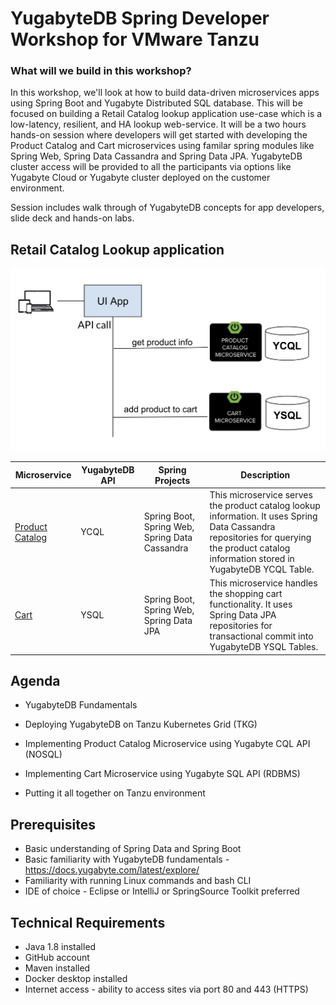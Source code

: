 # YugabyteDB Spring Developer Workshop for VMware Tanzu

### What will we build in this workshop?

In this workshop, we'll look at how to build data-driven microservices apps using Spring Boot and Yugabyte Distributed SQL database. This will be focused on building a Retail Catalog lookup application use-case which is a low-latency, resilient, and HA lookup web-service. It will be a two hours hands-on session where developers will get started with developing the Product Catalog and Cart microservices using familar spring modules like Spring Web, Spring Data Cassandra and Spring Data JPA. YugabyteDB cluster access will be provided to all the participants via options like Yugabyte Cloud or Yugabyte cluster deployed on the customer environment. 

Session includes walk through of YugabyteDB concepts for app developers, slide deck and hands-on labs.


## Retail Catalog Lookup application


![Architecture of Retail Catalog Lookup application](images/retail-catalog-app.png)


 Microservice         | YugabyteDB API | Spring Projects | Description           |
| -------------------- | ---------------- | ---------------- | --------------------- |
| [Product Catalog](https://github.com/yugabyte/spring-tanzu-workshop/tree/master/product-catalog-microservice) | YCQL | Spring Boot, Spring Web, Spring Data Cassandra | This microservice serves the product catalog lookup information. It uses Spring Data Cassandra repositories for querying the product catalog information stored in YugabyteDB YCQL Table.
| [Cart](https://github.com/yugabyte/spring-tanzu-workshop/tree/master/cart-microservice) | YSQL | Spring Boot, Spring Web, Spring Data JPA | This microservice handles the shopping cart functionality. It uses Spring Data JPA repositories for transactional commit into YugabyteDB YSQL Tables.


## Agenda

- YugabyteDB Fundamentals


- Deploying YugabyteDB on Tanzu Kubernetes Grid (TKG)


- Implementing Product Catalog Microservice using Yugabyte CQL API (NOSQL)


- Implementing Cart Microservice using Yugabyte SQL API (RDBMS)


- Putting it all together on Tanzu environment

## Prerequisites

- Basic understanding of Spring Data and Spring Boot
- Basic familiarity with YugabyteDB fundamentals - https://docs.yugabyte.com/latest/explore/
- Familiarity with running Linux commands and bash CLI
- IDE of choice - Eclipse or IntelliJ or SpringSource Toolkit preferred

## Technical Requirements

- Java 1.8 installed
- GitHub account
- Maven installed
- Docker desktop installed
- Internet access - ability to access sites via port 80 and 443 (HTTPS)





